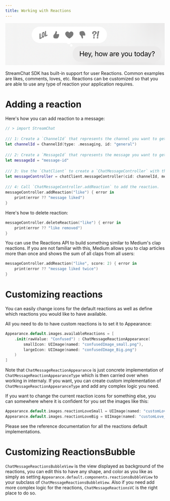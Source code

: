 ```yaml
---
title: Working with Reactions
---
```


![Reactions](../assets/message-reactions.png)

StreamChat SDK has built-in support for user Reactions. Common examples are likes, comments, loves, etc. Reactions can be customized so that you are able to use any type of reaction your application requires.

# Adding a reaction

Here's how you can add reaction to a message:

```swift
// > import StreamChat

/// 1: Create a `ChannelId` that represents the channel you want to get a message from.
let channelId = ChannelId(type: .messaging, id: "general")

/// 2: Create a `MessageId` that represents the message you want to get.
let messageId = "message-id"

/// 3: Use the `ChatClient` to create a `ChatMessageController` with the `ChannelId` and message id.
let messageController = chatClient.messageController(cid: channelId, messageId: messageId)

/// 4: Call `ChatMessageController.addReaction` to add the reaction.
messageController.addReaction("like") { error in
    print(error ?? "message liked")
}
```
        
Here's how to delete reaction:

```swift
messageController.deleteReaction("like") { error in
    print(error ?? "like removed")
}
```
        
You can use the Reactions API to build something similar to Medium's clap reactions. If you are not familiar with this, Medium allows you to clap articles more than once and shows the sum of all claps from all users:
```swift
messageController.addReaction("like", score: 2) { error in
    print(error ?? "message liked twice")
}
```

# Customizing reactions

You can easily change icons for the default reactions as well as define which reactions you would like to have available.

All you need to do to have custom reactions is to set it to Appearance:
```swift
Appearance.default.images.availableReactions = [
    .init(rawValue: "Confused") : ChatMessageReactionAppearance(
        smallIcon: UIImage(named: "confusedImage_small.png"),
        largeIcon: UIImage(named: "confusedImage_Big.png")
    )
]
```

Note that `ChatMessageReactionAppearance` is just concrete implementation of `ChatMessageReactionAppearanceType` which is then carried over when working in internaly. If you want, you can create custom implementation of `ChatMessageReactionAppearanceType` and add any complex logic you need.

If you want to change the current reaction icons for something else, you can somewhere where it is confident for you set the images like this: 

```swift
Appearance.default.images.reactionLoveSmall = UIImage(named: "customLove_small.png")
Appearance.default.images.reactionLoveBig = UIImage(named: "customLove_big.png")
```

Please see the reference documentation for all the reactions default implementations.

# Customizing ReactionsBubble

 `ChatMessageReactionsBubbleView` is the view displayed as background of the reactions, you can edit this to have any shape, and color as you like as simply as setting   `Appearance.default.components.reactionsBubbleView`  to your subclass of `ChatMessageReactionsBubbleView`.  Also if you need add more complex logic for the reactions, `ChatMessageReactionsVC` is the right place to do so.


